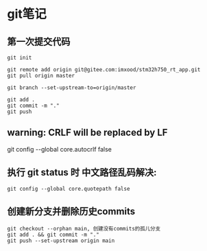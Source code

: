 # git笔记

## 第一次提交代码

    git init

    git remote add origin git@gitee.com:imxood/stm32h750_rt_app.git
    git pull origin master

    git branch --set-upstream-to=origin/master

    git add .
    git commit -m "."
    git push


## warning: CRLF will be replaced by LF

git config --global core.autocrlf false


## 执行 git status 时 中文路径乱码解决:

    git config --global core.quotepath false

## 创建新分支并删除历史commits

    git checkout --orphan main, 创建没有commits的孤儿分支
    git add . && git commit -m "."
    git push --set-upstream origin main


